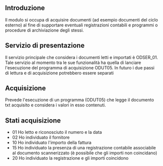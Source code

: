 ## Introduzione

Il modulo si occupa di acquisire documenti (ad esempio documenti del ciclo esterno) al fine di supportare eventuali registrazioni contabili e programmi o procedure di archiviazione degli stessi.

## Servizio di presentazione
Il servizio principale che considera i documenti letti e importati è ODSER_01.
Tale servizio al momento tra le sue funzionalità ha quella di lanciare l'esecuzione del programma di acquisizione ODUT05.
In futuro i due passi di lettura e di acquisizione potrebbero essere separati

## Acquisizione
Prevede l'esecuzione di un programma (ODUT05) che legge il documento txt acquisito e considera i valori in esso contenuti.


## Stati acquisizione

* 01 Ho letto e riconosciuto il numero e la data
* 02 Ho individuato il fornitore
* 10 Ho individuato l'importo della fattura
* 15 Ho individuato la presenza di una registrazione contabile associabile al documento scannerizzato (è possibile che gli importi non coincidano)
* 20 Ho individuato la registrazione e gli importi coincidono

